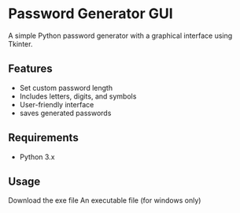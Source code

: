 # Password Generator GUI

A simple Python password generator with a graphical interface using Tkinter.

## Features
- Set custom password length
- Includes letters, digits, and symbols
- User-friendly interface
- saves generated passwords

## Requirements
- Python 3.x

## Usage
Download the exe file
An executable file (for windows only)
